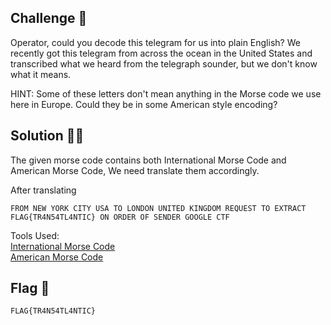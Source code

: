## Challenge 🧩

Operator, could you decode this telegram for us into plain English? We recently got this telegram from across the ocean in the United States and transcribed what we heard from the telegraph sounder, but we don't know what it means.

HINT: Some of these letters don't mean anything in the Morse code we use here in Europe. Could they be in some American style encoding?

## Solution 🕵️‍♂️

The given morse code contains both International Morse Code and American Morse Code, We need translate them accordingly.

After translating

```text
FROM NEW YORK CITY USA TO LONDON UNITED KINGDOM REQUEST TO EXTRACT FLAG{TR4N54TL4NTIC} ON ORDER OF SENDER GOOGLE CTF
```

Tools Used: </br>
[International Morse Code](https://morsecode.world/international/translator.html) </br>
[American Morse Code](https://morsecode.world/american/translator.html)

## Flag 🚩

`FLAG{TR4N54TL4NTIC}`
